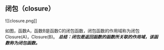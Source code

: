 ## 闭包（closure）

![[closure.png]]


如图，函数A，函数B是函数C的闭包函数，闭包函数的作用域称为闭包Closure(A)，Closure(B)。
***总结：闭包是返回函数的函数所关联的作用域，该函数称为闭包函数。***

